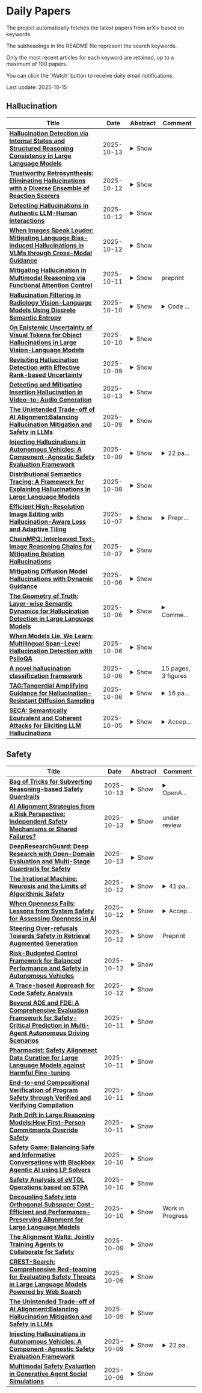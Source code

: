 # Daily Papers
The project automatically fetches the latest papers from arXiv based on keywords.

The subheadings in the README file represent the search keywords.

Only the most recent articles for each keyword are retained, up to a maximum of 100 papers.

You can click the 'Watch' button to receive daily email notifications.

Last update: 2025-10-15

## Hallucination
| **Title** | **Date** | **Abstract** | **Comment** |
| --- | --- | --- | --- |
| **[Hallucination Detection via Internal States and Structured Reasoning Consistency in Large Language Models](http://arxiv.org/abs/2510.11529v1)** | 2025-10-13 | <details><summary>Show</summary><p>The detection of sophisticated hallucinations in Large Language Models (LLMs) is hampered by a ``Detection Dilemma'': methods probing internal states (Internal State Probing) excel at identifying factual inconsistencies but fail on logical fallacies, while those verifying externalized reasoning (Chain-of-Thought Verification) show the opposite behavior. This schism creates a task-dependent blind spot: Chain-of-Thought Verification fails on fact-intensive tasks like open-domain QA where reasoning is ungrounded, while Internal State Probing is ineffective on logic-intensive tasks like mathematical reasoning where models are confidently wrong. We resolve this with a unified framework that bridges this critical gap. However, unification is hindered by two fundamental challenges: the Signal Scarcity Barrier, as coarse symbolic reasoning chains lack signals directly comparable to fine-grained internal states, and the Representational Alignment Barrier, a deep-seated mismatch between their underlying semantic spaces. To overcome these, we introduce a multi-path reasoning mechanism to obtain more comparable, fine-grained signals, and a segment-aware temporalized cross-attention module to adaptively fuse these now-aligned representations, pinpointing subtle dissonances. Extensive experiments on three diverse benchmarks and two leading LLMs demonstrate that our framework consistently and significantly outperforms strong baselines. Our code is available: https://github.com/peach918/HalluDet.</p></details> |  |
| **[Trustworthy Retrosynthesis: Eliminating Hallucinations with a Diverse Ensemble of Reaction Scorers](http://arxiv.org/abs/2510.10645v1)** | 2025-10-12 | <details><summary>Show</summary><p>Retrosynthesis is one of the domains transformed by the rise of generative models, and it is one where the problem of nonsensical or erroneous outputs (hallucinations) is particularly insidious: reliable assessment of synthetic plans is time-consuming, with automatic methods lacking. In this work, we present RetroTrim, a retrosynthesis system that successfully avoids nonsensical plans on a set of challenging drug-like targets. Compared to common baselines in the field, our system is not only the sole method that succeeds in filtering out hallucinated reactions, but it also results in the highest number of high-quality paths overall. The key insight behind RetroTrim is the combination of diverse reaction scoring strategies, based on machine learning models and existing chemical databases. We show that our scoring strategies capture different classes of hallucinations by analyzing them on a dataset of labeled retrosynthetic intermediates. To measure the performance of retrosynthesis systems, we propose a novel evaluation protocol for reactions and synthetic paths based on a structured review by expert chemists. Using this protocol, we compare systems on a set of 32 novel targets, curated to reflect recent trends in drug structures. While the insights behind our methodology are broadly applicable to retrosynthesis, our focus is on targets in the drug-like domain. By releasing our benchmark targets and the details of our evaluation protocol, we hope to inspire further research into reliable retrosynthesis.</p></details> |  |
| **[Detecting Hallucinations in Authentic LLM-Human Interactions](http://arxiv.org/abs/2510.10539v1)** | 2025-10-12 | <details><summary>Show</summary><p>As large language models (LLMs) are increasingly applied in sensitive domains such as medicine and law, hallucination detection has become a critical task. Although numerous benchmarks have been proposed to advance research in this area, most of them are artificially constructed--either through deliberate hallucination induction or simulated interactions--rather than derived from genuine LLM-human dialogues. Consequently, these benchmarks fail to fully capture the characteristics of hallucinations that occur in real-world usage. To address this limitation, we introduce AuthenHallu, the first hallucination detection benchmark built entirely from authentic LLM-human interactions. For AuthenHallu, we select and annotate samples from genuine LLM-human dialogues, thereby providing a faithful reflection of how LLMs hallucinate in everyday user interactions. Statistical analysis shows that hallucinations occur in 31.4% of the query-response pairs in our benchmark, and this proportion increases dramatically to 60.0% in challenging domains such as Math & Number Problems. Furthermore, we explore the potential of using vanilla LLMs themselves as hallucination detectors and find that, despite some promise, their current performance remains insufficient in real-world scenarios.</p></details> |  |
| **[When Images Speak Louder: Mitigating Language Bias-induced Hallucinations in VLMs through Cross-Modal Guidance](http://arxiv.org/abs/2510.10466v1)** | 2025-10-12 | <details><summary>Show</summary><p>Vision-Language Models (VLMs) have shown solid ability for multimodal understanding of both visual and language contexts. However, existing VLMs often face severe challenges of hallucinations, meaning that VLMs tend to generate responses that are only fluent in the language but irrelevant to images in previous contexts. To address this issue, we analyze how language bias contributes to hallucinations and then introduce Cross-Modal Guidance(CMG), a training-free decoding method that addresses the hallucinations by leveraging the difference between the output distributions of the original model and the one with degraded visual-language attention. In practice, we adaptively mask the attention weight of the most influential image tokens in selected transformer layers to corrupt the visual-language perception as a concrete type of degradation. Such a degradation-induced decoding emphasizes the perception of visual contexts and therefore significantly reduces language bias without harming the ability of VLMs. In experiment sections, we conduct comprehensive studies. All results demonstrate the superior advantages of CMG with neither additional conditions nor training costs. We also quantitatively show CMG can improve different VLM's performance on hallucination-specific benchmarks and generalize effectively.</p></details> |  |
| **[Mitigating Hallucination in Multimodal Reasoning via Functional Attention Control](http://arxiv.org/abs/2510.10285v1)** | 2025-10-11 | <details><summary>Show</summary><p>Multimodal large reasoning models (MLRMs) are rapidly advancing vision-language reasoning and are emerging as a foundation for cross-modal intelligence. Hallucination remains a persistent failure mode, manifesting itself as erroneous reasoning chains and misinterpretation of visual content. In this study, we observe that attention heads exhibit a staged division: shallow heads predominantly serve perception, while deeper heads shift toward symbolic reasoning, revealing two major causes of hallucination, namely perceptual bias and reasoning drift. To address these issues, we propose a lightweight and interpretable two-step plugin, Functional Head Identification and Class-conditioned Rescaling, which locates perception- and reasoning-oriented heads and regulates their contributions without retraining. Evaluations on three real-world MLRMs (Kimi-VL, Ocean-R1, R1-Onevision), six benchmarks across three domains, and four baselines show that our plugin achieves an average improvement of 5% and up to 15%, with only <1% additional computation and 9% of baseline latency. Our approach is completely model-agnostic and significantly enhances both the reliability and interpretability of the off-the-shelf MLRMs, thereby enabling their safe deployment in high-stakes applications. Our code is available at https://anonymous.4open.science/r/Functional-Attention-Control.</p></details> | preprint |
| **[Hallucination Filtering in Radiology Vision-Language Models Using Discrete Semantic Entropy](http://arxiv.org/abs/2510.09256v1)** | 2025-10-10 | <details><summary>Show</summary><p>To determine whether using discrete semantic entropy (DSE) to reject questions likely to generate hallucinations can improve the accuracy of black-box vision-language models (VLMs) in radiologic image based visual question answering (VQA). This retrospective study evaluated DSE using two publicly available, de-identified datasets: (i) the VQA-Med 2019 benchmark (500 images with clinical questions and short-text answers) and (ii) a diagnostic radiology dataset (206 cases: 60 computed tomography scans, 60 magnetic resonance images, 60 radiographs, 26 angiograms) with corresponding ground-truth diagnoses. GPT-4o and GPT-4.1 answered each question 15 times using a temperature of 1.0. Baseline accuracy was determined using low-temperature answers (temperature 0.1). Meaning-equivalent responses were grouped using bidirectional entailment checks, and DSE was computed from the relative frequencies of the resulting semantic clusters. Accuracy was recalculated after excluding questions with DSE > 0.6 or > 0.3. p-values and 95% confidence intervals were obtained using bootstrap resampling and a Bonferroni-corrected threshold of p < .004 for statistical significance. Across 706 image-question pairs, baseline accuracy was 51.7% for GPT-4o and 54.8% for GPT-4.1. After filtering out high-entropy questions (DSE > 0.3), accuracy on the remaining questions was 76.3% (retained questions: 334/706) for GPT-4o and 63.8% (retained questions: 499/706) for GPT-4.1 (both p < .001). Accuracy gains were observed across both datasets and largely remained statistically significant after Bonferroni correction. DSE enables reliable hallucination detection in black-box VLMs by quantifying semantic inconsistency. This method significantly improves diagnostic answer accuracy and offers a filtering strategy for clinical VLM applications.</p></details> | <details><summary>Code ...</summary><p>Code is available: https://github.com/TruhnLab/VisionSemanticEntropy</p></details> |
| **[On Epistemic Uncertainty of Visual Tokens for Object Hallucinations in Large Vision-Language Models](http://arxiv.org/abs/2510.09008v1)** | 2025-10-10 | <details><summary>Show</summary><p>Large vision-language models (LVLMs), which integrate a vision encoder (VE) with a large language model, have achieved remarkable success across various tasks. However, there are still crucial challenges in LVLMs such as object hallucination, generating descriptions of objects that are not in the input image. Here, we argue that uncertain visual tokens within the VE is a key factor that contributes to object hallucination. Our statistical analysis found that there are positive correlations between visual tokens with high epistemic uncertainty and the occurrence of hallucinations. Furthermore, we show theoretically and empirically that visual tokens in early VE layers that exhibit large representation deviations under small adversarial perturbations indicate high epistemic uncertainty. Based on these findings, we propose a simple yet effective strategy to mitigate object hallucination by modifying the VE only. Our method comprises a proxy method with adversarial perturbations for identifying uncertain visual tokens efficiently and a method to mask these uncertain visual tokens during the self-attention process in the middle layers of the VE, suppressing their influence on visual encoding and thus alleviating hallucinations. Extensive experiments show that our method significantly reduces object hallucinations in LVLMs and can synergistically work with other prior arts.</p></details> |  |
| **[Revisiting Hallucination Detection with Effective Rank-based Uncertainty](http://arxiv.org/abs/2510.08389v1)** | 2025-10-09 | <details><summary>Show</summary><p>Detecting hallucinations in large language models (LLMs) remains a fundamental challenge for their trustworthy deployment. Going beyond basic uncertainty-driven hallucination detection frameworks, we propose a simple yet powerful method that quantifies uncertainty by measuring the effective rank of hidden states derived from multiple model outputs and different layers. Grounded in the spectral analysis of representations, our approach provides interpretable insights into the model's internal reasoning process through semantic variations, while requiring no extra knowledge or additional modules, thus offering a combination of theoretical elegance and practical efficiency. Meanwhile, we theoretically demonstrate the necessity of quantifying uncertainty both internally (representations of a single response) and externally (different responses), providing a justification for using representations among different layers and responses from LLMs to detect hallucinations. Extensive experiments demonstrate that our method effectively detects hallucinations and generalizes robustly across various scenarios, contributing to a new paradigm of hallucination detection for LLM truthfulness.</p></details> |  |
| **[Detecting and Mitigating Insertion Hallucination in Video-to-Audio Generation](http://arxiv.org/abs/2510.08078v2)** | 2025-10-13 | <details><summary>Show</summary><p>Video-to-Audio generation has made remarkable strides in automatically synthesizing sound for video. However, existing evaluation metrics, which focus on semantic and temporal alignment, overlook a critical failure mode: models often generate acoustic events, particularly speech and music, that have no corresponding visual source. We term this phenomenon Insertion Hallucination and identify it as a systemic risk driven by dataset biases, such as the prevalence of off-screen sounds, that remains completely undetected by current metrics. To address this challenge, we first develop a systematic evaluation framework that employs a majority-voting ensemble of multiple audio event detectors. We also introduce two novel metrics to quantify the prevalence and severity of this issue: IH@vid (the fraction of videos with hallucinations) and IH@dur (the fraction of hallucinated duration). Building on this, we propose Posterior Feature Correction, a novel training-free inference-time method that mitigates IH. PFC operates in a two-pass process: it first generates an initial audio output to detect hallucinated segments, and then regenerates the audio after masking the corresponding video features at those timestamps. Experiments on several mainstream V2A benchmarks first reveal that state-of-the-art models suffer from severe IH. In contrast, our PFC method reduces both the prevalence and duration of hallucinations by over 50\% on average, without degrading, and in some cases even improving, conventional metrics for audio quality and temporal synchronization. Our work is the first to formally define, systematically measure, and effectively mitigate Insertion Hallucination, paving the way for more reliable and faithful V2A models.</p></details> |  |
| **[The Unintended Trade-off of AI Alignment:Balancing Hallucination Mitigation and Safety in LLMs](http://arxiv.org/abs/2510.07775v1)** | 2025-10-09 | <details><summary>Show</summary><p>Hallucination in large language models (LLMs) has been widely studied in recent years, with progress in both detection and mitigation aimed at improving truthfulness. Yet, a critical side effect remains largely overlooked: enhancing truthfulness can negatively impact safety alignment. In this paper, we investigate this trade-off and show that increasing factual accuracy often comes at the cost of weakened refusal behavior. Our analysis reveals that this arises from overlapping components in the model that simultaneously encode hallucination and refusal information, leading alignment methods to suppress factual knowledge unintentionally. We further examine how fine-tuning on benign datasets, even when curated for safety, can degrade alignment for the same reason. To address this, we propose a method that disentangles refusal-related features from hallucination features using sparse autoencoders, and preserves refusal behavior during fine-tuning through subspace orthogonalization. This approach prevents hallucinations from increasing while maintaining safety alignment.We evaluate our method on commonsense reasoning tasks and harmful benchmarks (AdvBench and StrongReject). Results demonstrate that our approach preserves refusal behavior and task utility, mitigating the trade-off between truthfulness and safety.</p></details> |  |
| **[Injecting Hallucinations in Autonomous Vehicles: A Component-Agnostic Safety Evaluation Framework](http://arxiv.org/abs/2510.07749v1)** | 2025-10-09 | <details><summary>Show</summary><p>Perception failures in autonomous vehicles (AV) remain a major safety concern because they are the basis for many accidents. To study how these failures affect safety, researchers typically inject artificial faults into hardware or software components and observe the outcomes. However, existing fault injection studies often target a single sensor or machine perception (MP) module, resulting in siloed frameworks that are difficult to generalize or integrate into unified simulation environments. This work addresses that limitation by reframing perception failures as hallucinations, false perceptions that distort an AV situational awareness and may trigger unsafe control actions. Since hallucinations describe only observable effects, this abstraction enables analysis independent of specific sensors or algorithms, focusing instead on how their faults manifest along the MP pipeline. Building on this concept, we propose a configurable, component-agnostic hallucination injection framework that induces six plausible hallucination types in an iterative open-source simulator. More than 18,350 simulations were executed in which hallucinations were injected while AVs crossed an unsignalized transverse street with traffic. The results statistically validate the framework and quantify the impact of each hallucination type on collisions and near misses. Certain hallucinations, such as perceptual latency and drift, significantly increase the risk of collision in the scenario tested, validating the proposed paradigm can stress the AV system safety. The framework offers a scalable, statistically validated, component agnostic, and fully interoperable toolset that simplifies and accelerates AV safety validations, even those with novel MP architectures and components. It can potentially reduce the time-to-market of AV and lay the foundation for future research on fault tolerance, and resilient AV design.</p></details> | <details><summary>22 pa...</summary><p>22 pages, 15 figures, 21 tables</p></details> |
| **[Distributional Semantics Tracing: A Framework for Explaining Hallucinations in Large Language Models](http://arxiv.org/abs/2510.06107v2)** | 2025-10-08 | <details><summary>Show</summary><p>Large Language Models (LLMs) are prone to hallucination, the generation of plausible yet factually incorrect statements. This work investigates the intrinsic, architectural origins of this failure mode through three primary contributions. First, to enable the reliable tracing of internal semantic failures, we propose Distributional Semantics Tracing (DST), a unified framework that integrates established interpretability techniques to produce a causal map of a model's reasoning, treating meaning as a function of context (distributional semantics). Second, we pinpoint the model's layer at which a hallucination becomes inevitable, identifying a specific commitment layer where a model's internal representations irreversibly diverge from factuality. Third, we identify the underlying mechanism for these failures. We observe a conflict between distinct computational pathways, which we interpret using the lens of dual-process theory: a fast, heuristic associative pathway (akin to System 1) and a slow, deliberate, contextual pathway (akin to System 2), leading to predictable failure modes such as Reasoning Shortcut Hijacks. Our framework's ability to quantify the coherence of the contextual pathway reveals a strong negative correlation ($\rho = -0.863$) with hallucination rates, implying that these failures are predictable consequences of internal semantic weakness. The result is a mechanistic account of how, when, and why hallucinations occur within the Transformer architecture.</p></details> |  |
| **[Efficient High-Resolution Image Editing with Hallucination-Aware Loss and Adaptive Tiling](http://arxiv.org/abs/2510.06295v1)** | 2025-10-07 | <details><summary>Show</summary><p>High-resolution (4K) image-to-image synthesis has become increasingly important for mobile applications. Existing diffusion models for image editing face significant challenges, in terms of memory and image quality, when deployed on resource-constrained devices. In this paper, we present MobilePicasso, a novel system that enables efficient image editing at high resolutions, while minimising computational cost and memory usage. MobilePicasso comprises three stages: (i) performing image editing at a standard resolution with hallucination-aware loss, (ii) applying latent projection to overcome going to the pixel space, and (iii) upscaling the edited image latent to a higher resolution with adaptive context-preserving tiling. Our user study with 46 participants reveals that MobilePicasso not only improves image quality by 18-48% but reduces hallucinations by 14-51% over existing methods. MobilePicasso demonstrates significantly lower latency, e.g., up to 55.8$\times$ speed-up, yet with a small increase in runtime memory, e.g., a mere 9% increase over prior work. Surprisingly, the on-device runtime of MobilePicasso is observed to be faster than a server-based high-resolution image editing model running on an A100 GPU.</p></details> | <details><summary>Prepr...</summary><p>Preprint. Under review</p></details> |
| **[ChainMPQ: Interleaved Text-Image Reasoning Chains for Mitigating Relation Hallucinations](http://arxiv.org/abs/2510.06292v1)** | 2025-10-07 | <details><summary>Show</summary><p>While Large Vision-Language Models (LVLMs) achieve strong performance in multimodal tasks, hallucinations continue to hinder their reliability. Among the three categories of hallucinations, which include object, attribute, and relation, relation hallucinations account for the largest proportion but have received the least attention. To address this issue, we propose ChainMPQ (Multi-Perspective Questions guided Interleaved Chain of Image and Text), a training-free method that improves relational inference in LVLMs by utilizing accumulated textual and visual memories. ChainMPQ first extracts subject and object keywords from the question to enhance the corresponding image regions. It then constructs multi-perspective questions that focus on the three core components of a relationship: the subject, the object, and the relation that links them. These questions are sequentially input to the model, with textual and visual memories from earlier steps providing supporting context for subsequent ones, thereby forming an interleaved chain of images and text that guides progressive relational reasoning. Experiments on multiple LVLMs and benchmarks show that ChainMPQ substantially reduces relation hallucinations, while ablation studies further validate the effectiveness of its three core modules.</p></details> |  |
| **[Mitigating Diffusion Model Hallucinations with Dynamic Guidance](http://arxiv.org/abs/2510.05356v1)** | 2025-10-06 | <details><summary>Show</summary><p>Diffusion models, despite their impressive demos, often produce hallucinatory samples with structural inconsistencies that lie outside of the support of the true data distribution. Such hallucinations can be attributed to excessive smoothing between modes of the data distribution. However, semantic interpolations are often desirable and can lead to generation diversity, thus we believe a more nuanced solution is required. In this work, we introduce Dynamic Guidance, which tackles this issue. Dynamic Guidance mitigates hallucinations by selectively sharpening the score function only along the pre-determined directions known to cause artifacts, while preserving valid semantic variations. To our knowledge, this is the first approach that addresses hallucinations at generation time rather than through post-hoc filtering. Dynamic Guidance substantially reduces hallucinations on both controlled and natural image datasets, significantly outperforming baselines.</p></details> |  |
| **[The Geometry of Truth: Layer-wise Semantic Dynamics for Hallucination Detection in Large Language Models](http://arxiv.org/abs/2510.04933v1)** | 2025-10-06 | <details><summary>Show</summary><p>Large Language Models (LLMs) often produce fluent yet factually incorrect statements-a phenomenon known as hallucination-posing serious risks in high-stakes domains. We present Layer-wise Semantic Dynamics (LSD), a geometric framework for hallucination detection that analyzes the evolution of hidden-state semantics across transformer layers. Unlike prior methods that rely on multiple sampling passes or external verification sources, LSD operates intrinsically within the model's representational space. Using margin-based contrastive learning, LSD aligns hidden activations with ground-truth embeddings derived from a factual encoder, revealing a distinct separation in semantic trajectories: factual responses preserve stable alignment, while hallucinations exhibit pronounced semantic drift across depth. Evaluated on the TruthfulQA and synthetic factual-hallucination datasets, LSD achieves an F1-score of 0.92, AUROC of 0.96, and clustering accuracy of 0.89, outperforming SelfCheckGPT and Semantic Entropy baselines while requiring only a single forward pass. This efficiency yields a 5-20x speedup over sampling-based methods without sacrificing precision or interpretability. LSD offers a scalable, model-agnostic mechanism for real-time hallucination monitoring and provides new insights into the geometry of factual consistency within large language models.</p></details> | <details><summary>Comme...</summary><p>Comments: 14 pages, 14 figures, 5 tables. Code available at: https://github.com/sirraya-tech/Sirraya_LSD_Code</p></details> |
| **[When Models Lie, We Learn: Multilingual Span-Level Hallucination Detection with PsiloQA](http://arxiv.org/abs/2510.04849v1)** | 2025-10-06 | <details><summary>Show</summary><p>Hallucination detection remains a fundamental challenge for the safe and reliable deployment of large language models (LLMs), especially in applications requiring factual accuracy. Existing hallucination benchmarks often operate at the sequence level and are limited to English, lacking the fine-grained, multilingual supervision needed for a comprehensive evaluation. In this work, we introduce PsiloQA, a large-scale, multilingual dataset annotated with span-level hallucinations across 14 languages. PsiloQA is constructed through an automated three-stage pipeline: generating question-answer pairs from Wikipedia using GPT-4o, eliciting potentially hallucinated answers from diverse LLMs in a no-context setting, and automatically annotating hallucinated spans using GPT-4o by comparing against golden answers and retrieved context. We evaluate a wide range of hallucination detection methods -- including uncertainty quantification, LLM-based tagging, and fine-tuned encoder models -- and show that encoder-based models achieve the strongest performance across languages. Furthermore, PsiloQA demonstrates effective cross-lingual generalization and supports robust knowledge transfer to other benchmarks, all while being significantly more cost-efficient than human-annotated datasets. Our dataset and results advance the development of scalable, fine-grained hallucination detection in multilingual settings.</p></details> |  |
| **[A novel hallucination classification framework](http://arxiv.org/abs/2510.05189v1)** | 2025-10-06 | <details><summary>Show</summary><p>This work introduces a novel methodology for the automatic detection of hallucinations generated during large language model (LLM) inference. The proposed approach is based on a systematic taxonomy and controlled reproduction of diverse hallucination types through prompt engineering. A dedicated hallucination dataset is subsequently mapped into a vector space using an embedding model and analyzed with unsupervised learning techniques in a reduced-dimensional representation of hallucinations with veridical responses. Quantitative evaluation of inter-centroid distances reveals a consistent correlation between the severity of informational distortion in hallucinations and their spatial divergence from the cluster of correct outputs. These findings provide theoretical and empirical evidence that even simple classification algorithms can reliably distinguish hallucinations from accurate responses within a single LLM, thereby offering a lightweight yet effective framework for improving model reliability.</p></details> | 15 pages, 3 figures |
| **[TAG:Tangential Amplifying Guidance for Hallucination-Resistant Diffusion Sampling](http://arxiv.org/abs/2510.04533v1)** | 2025-10-06 | <details><summary>Show</summary><p>Recent diffusion models achieve the state-of-the-art performance in image generation, but often suffer from semantic inconsistencies or hallucinations. While various inference-time guidance methods can enhance generation, they often operate indirectly by relying on external signals or architectural modifications, which introduces additional computational overhead. In this paper, we propose Tangential Amplifying Guidance (TAG), a more efficient and direct guidance method that operates solely on trajectory signals without modifying the underlying diffusion model. TAG leverages an intermediate sample as a projection basis and amplifies the tangential components of the estimated scores with respect to this basis to correct the sampling trajectory. We formalize this guidance process by leveraging a first-order Taylor expansion, which demonstrates that amplifying the tangential component steers the state toward higher-probability regions, thereby reducing inconsistencies and enhancing sample quality. TAG is a plug-and-play, architecture-agnostic module that improves diffusion sampling fidelity with minimal computational addition, offering a new perspective on diffusion guidance.</p></details> | <details><summary>16 pa...</summary><p>16 pages, 9 figures, 5 tables</p></details> |
| **[SECA: Semantically Equivalent and Coherent Attacks for Eliciting LLM Hallucinations](http://arxiv.org/abs/2510.04398v1)** | 2025-10-05 | <details><summary>Show</summary><p>Large Language Models (LLMs) are increasingly deployed in high-risk domains. However, state-of-the-art LLMs often produce hallucinations, raising serious concerns about their reliability. Prior work has explored adversarial attacks for hallucination elicitation in LLMs, but it often produces unrealistic prompts, either by inserting gibberish tokens or by altering the original meaning. As a result, these approaches offer limited insight into how hallucinations may occur in practice. While adversarial attacks in computer vision often involve realistic modifications to input images, the problem of finding realistic adversarial prompts for eliciting LLM hallucinations has remained largely underexplored. To address this gap, we propose Semantically Equivalent and Coherent Attacks (SECA) to elicit hallucinations via realistic modifications to the prompt that preserve its meaning while maintaining semantic coherence. Our contributions are threefold: (i) we formulate finding realistic attacks for hallucination elicitation as a constrained optimization problem over the input prompt space under semantic equivalence and coherence constraints; (ii) we introduce a constraint-preserving zeroth-order method to effectively search for adversarial yet feasible prompts; and (iii) we demonstrate through experiments on open-ended multiple-choice question answering tasks that SECA achieves higher attack success rates while incurring almost no constraint violations compared to existing methods. SECA highlights the sensitivity of both open-source and commercial gradient-inaccessible LLMs to realistic and plausible prompt variations. Code is available at https://github.com/Buyun-Liang/SECA.</p></details> | <details><summary>Accep...</summary><p>Accepted at NeurIPS 2025. Code is available at https://github.com/Buyun-Liang/SECA</p></details> |

## Safety
| **Title** | **Date** | **Abstract** | **Comment** |
| --- | --- | --- | --- |
| **[Bag of Tricks for Subverting Reasoning-based Safety Guardrails](http://arxiv.org/abs/2510.11570v1)** | 2025-10-13 | <details><summary>Show</summary><p>Recent reasoning-based safety guardrails for Large Reasoning Models (LRMs), such as deliberative alignment, have shown strong defense against jailbreak attacks. By leveraging LRMs' reasoning ability, these guardrails help the models to assess the safety of user inputs before generating final responses. The powerful reasoning ability can analyze the intention of the input query and will refuse to assist once it detects the harmful intent hidden by the jailbreak methods. Such guardrails have shown a significant boost in defense, such as the near-perfect refusal rates on the open-source gpt-oss series. Unfortunately, we find that these powerful reasoning-based guardrails can be extremely vulnerable to subtle manipulation of the input prompts, and once hijacked, can lead to even more harmful results. Specifically, we first uncover a surprisingly fragile aspect of these guardrails: simply adding a few template tokens to the input prompt can successfully bypass the seemingly powerful guardrails and lead to explicit and harmful responses. To explore further, we introduce a bag of jailbreak methods that subvert the reasoning-based guardrails. Our attacks span white-, gray-, and black-box settings and range from effortless template manipulations to fully automated optimization. Along with the potential for scalable implementation, these methods also achieve alarmingly high attack success rates (e.g., exceeding 90% across 5 different benchmarks on gpt-oss series on both local host models and online API services). Evaluations across various leading open-source LRMs confirm that these vulnerabilities are systemic, underscoring the urgent need for stronger alignment techniques for open-sourced LRMs to prevent malicious misuse. Code is open-sourced at https://chenxshuo.github.io/bag-of-tricks.</p></details> | <details><summary>OpenA...</summary><p>OpenAI Red-teaming Challenge Winner and Oral Presentation</p></details> |
| **[AI Alignment Strategies from a Risk Perspective: Independent Safety Mechanisms or Shared Failures?](http://arxiv.org/abs/2510.11235v1)** | 2025-10-13 | <details><summary>Show</summary><p>AI alignment research aims to develop techniques to ensure that AI systems do not cause harm. However, every alignment technique has failure modes, which are conditions in which there is a non-negligible chance that the technique fails to provide safety. As a strategy for risk mitigation, the AI safety community has increasingly adopted a defense-in-depth framework: Conceding that there is no single technique which guarantees safety, defense-in-depth consists in having multiple redundant protections against safety failure, such that safety can be maintained even if some protections fail. However, the success of defense-in-depth depends on how (un)correlated failure modes are across alignment techniques. For example, if all techniques had the exact same failure modes, the defense-in-depth approach would provide no additional protection at all. In this paper, we analyze 7 representative alignment techniques and 7 failure modes to understand the extent to which they overlap. We then discuss our results' implications for understanding the current level of risk and how to prioritize AI alignment research in the future.</p></details> | under review |
| **[DeepResearchGuard: Deep Research with Open-Domain Evaluation and Multi-Stage Guardrails for Safety](http://arxiv.org/abs/2510.10994v1)** | 2025-10-13 | <details><summary>Show</summary><p>Deep research frameworks have shown promising capabilities in synthesizing comprehensive reports from web sources. While deep research possesses significant potential to address complex issues through planning and research cycles, existing frameworks are deficient in sufficient evaluation procedures and stage-specific protections. They typically treat evaluation as exact match accuracy of question-answering, but overlook crucial aspects of report quality such as credibility, coherence, breadth, depth, and safety. This oversight may result in hazardous or malicious sources being integrated into the final report. To address these issues, we introduce DEEPRESEARCHGUARD, a comprehensive framework featuring four-stage safeguards with open-domain evaluation of references and reports. We assess performance across multiple metrics, e.g., defense success rate and over-refusal rate, and five key report dimensions. In the absence of a suitable safety benchmark, we introduce DRSAFEBENCH, a stage-wise benchmark for deep research safety. Our evaluation spans diverse state-of-the-art LLMs, including GPT-4o, Gemini-2.5-flash, DeepSeek-v3, and o4-mini. DEEPRESEARCHGUARD achieves an average defense success rate improvement of 18.16% while reducing over-refusal rate by 6%. The input guard provides the most substantial early-stage protection by filtering out obvious risks, while the plan and research guards enhance citation discipline and source credibility. Through extensive experiments, we show that DEEPRESEARCHGUARD enables comprehensive open-domain evaluation and stage-aware defenses that effectively block harmful content propagation, while systematically improving report quality without excessive over-refusal rates. The code can be found via https://github.com/Jasonya/DeepResearchGuard.</p></details> |  |
| **[The Irrational Machine: Neurosis and the Limits of Algorithmic Safety](http://arxiv.org/abs/2510.10823v1)** | 2025-10-12 | <details><summary>Show</summary><p>We present a framework for characterizing neurosis in embodied AI: behaviors that are internally coherent yet misaligned with reality, arising from interactions among planning, uncertainty handling, and aversive memory. In a grid navigation stack we catalogue recurrent modalities including flip-flop, plan churn, perseveration loops, paralysis and hypervigilance, futile search, belief incoherence, tie break thrashing, corridor thrashing, optimality compulsion, metric mismatch, policy oscillation, and limited-visibility variants. For each we give lightweight online detectors and reusable escape policies (short commitments, a margin to switch, smoothing, principled arbitration). We then show that durable phobic avoidance can persist even under full visibility when learned aversive costs dominate local choice, producing long detours despite globally safe routes. Using First/Second/Third Law as engineering shorthand for safety latency, command compliance, and resource efficiency, we argue that local fixes are insufficient; global failures can remain. To surface them, we propose genetic-programming based destructive testing that evolves worlds and perturbations to maximize law pressure and neurosis scores, yielding adversarial curricula and counterfactual traces that expose where architectural revision, not merely symptom-level patches, is required.</p></details> | <details><summary>41 pa...</summary><p>41 pages, 17 figures, 5 tables</p></details> |
| **[When Openness Fails: Lessons from System Safety for Assessing Openness in AI](http://arxiv.org/abs/2510.10732v1)** | 2025-10-12 | <details><summary>Show</summary><p>Most frameworks for assessing the openness of AI systems use narrow criteria such as availability of data, model, code, documentation, and licensing terms. However, to evaluate whether the intended effects of openness - such as democratization and autonomy - are realized, we need a more holistic approach that considers the context of release: who will reuse the system, for what purposes, and under what conditions. To this end, we adapt five lessons from system safety that offer guidance on how openness can be evaluated at the system level.</p></details> | <details><summary>Accep...</summary><p>Accepted to Symposium on Model Accountability, Sustainability and Healthcare (SMASH) 2025</p></details> |
| **[Steering Over-refusals Towards Safety in Retrieval Augmented Generation](http://arxiv.org/abs/2510.10452v1)** | 2025-10-12 | <details><summary>Show</summary><p>Safety alignment in large language models (LLMs) induces over-refusals -- where LLMs decline benign requests due to aggressive safety filters. We analyze this phenomenon in retrieval-augmented generation (RAG), where both the query intent and retrieved context properties influence refusal behavior. We construct RagRefuse, a domain-stratified benchmark spanning medical, chemical, and open domains, pairing benign and harmful queries with controlled context contamination patterns and sizes. Our analysis shows that context arrangement / contamination, domain of query and context, and harmful-text density trigger refusals even on benign queries, with effects depending on model-specific alignment choices. To mitigate over-refusals, we introduce \textsc{SafeRAG-Steering}, a model-centric embedding intervention that steers the embedding regions towards the confirmed safe, non-refusing output regions at inference time. This reduces over-refusals in contaminated RAG pipelines while preserving legitimate refusals.</p></details> | Preprint |
| **[Risk-Budgeted Control Framework for Balanced Performance and Safety in Autonomous Vehicles](http://arxiv.org/abs/2510.10442v1)** | 2025-10-12 | <details><summary>Show</summary><p>This paper presents a risk-budgeted monitor with a control framework that certifies safety for autonomous driving. In this process, a sliding window is proposed to monitor for insufficient barrier residuals or nonzero tail risk, ensuring system safety. When the safety margin deteriorates, it triggers switching the safety constraint from a performance-based relaxed-control barrier function (R-CBF) to a conservative conditional value at risk (CVaR-CBF) to address the safety concern. This switching is governed by two real-time triggers: Feasibility-Triggered (FT) and Quality-Triggered (QT) conditions. In the FT condition, if the R-CBF constraint becomes infeasible or yields a suboptimal solution, the risk monitor triggers the use of the CVaR constraints for the controller. In the QT condition, the risk monitor observes the safety margin of the R-CBF solution at every step, regardless of feasibility. If it falls below the safety margin, the safety filter switches to the CVaR-CBF constraints. The proposed framework is evaluated using a model predictive controller (MPC) for autonomous driving in the presence of autonomous vehicle (AV) localization noise and obstacle position uncertainties. Multiple AV-pedestrian interaction scenarios are considered, with 1,500 Monte Carlo runs conducted for all scenarios. In the most challenging setting with pedestrian detection uncertainty of 5 m, the proposed framework achieves a 94-96% success rate of not colliding with the pedestrians over 300 trials while maintaining the lowest mean cross-track error (CTE = 3.2-3.6 m) to the reference path. The reduced CTE indicates faster trajectory recovery after obstacle avoidance, demonstrating a balance between safety and performance.</p></details> |  |
| **[A Trace-based Approach for Code Safety Analysis](http://arxiv.org/abs/2510.10410v1)** | 2025-10-12 | <details><summary>Show</summary><p>Rust is a memory-safe programming language that disallows undefined behavior. Its safety guarantees have been extensively examined by the community through empirical studies, which has led to its remarkable success. However, unsafe code remains a critical concern in Rust. By reviewing the safety design of Rust and analyzing real-world Rust projects, this paper establishes a systematic framework for understanding unsafe code and undefined behavior, and summarizes the soundness criteria for Rust code. It further derives actionable guidance for achieving sound encapsulation.</p></details> |  |
| **[Beyond ADE and FDE: A Comprehensive Evaluation Framework for Safety-Critical Prediction in Multi-Agent Autonomous Driving Scenarios](http://arxiv.org/abs/2510.10086v1)** | 2025-10-11 | <details><summary>Show</summary><p>Current evaluation methods for autonomous driving prediction models rely heavily on simplistic metrics such as Average Displacement Error (ADE) and Final Displacement Error (FDE). While these metrics offer basic performance assessments, they fail to capture the nuanced behavior of prediction modules under complex, interactive, and safety-critical driving scenarios. For instance, existing benchmarks do not distinguish the influence of nearby versus distant agents, nor systematically test model robustness across varying multi-agent interactions. This paper addresses this critical gap by proposing a novel testing framework that evaluates prediction performance under diverse scene structures, saying, map context, agent density and spatial distribution. Through extensive empirical analysis, we quantify the differential impact of agent proximity on target trajectory prediction and identify scenario-specific failure cases that are not exposed by traditional metrics. Our findings highlight key vulnerabilities in current state-of-the-art prediction models and demonstrate the importance of scenario-aware evaluation. The proposed framework lays the groundwork for rigorous, safety-driven prediction validation, contributing significantly to the identification of failure-prone corner cases and the development of robust, certifiable prediction systems for autonomous vehicles.</p></details> |  |
| **[Pharmacist: Safety Alignment Data Curation for Large Language Models against Harmful Fine-tuning](http://arxiv.org/abs/2510.10085v1)** | 2025-10-11 | <details><summary>Show</summary><p>Harmful fine-tuning issues present significant safety challenges for fine-tuning-as-a-service in large language models. Existing alignment-stage defenses, e.g., Vaccine, Repnoise, Booster, and T-Vaccine, mitigate harmful fine-tuning issues by enhancing the model's robustness during the alignment phase. While these methods have been proposed to mitigate the issue, they often overlook a critical upstream factor: the role of the original safety-alignment data. We observe that their defense performance and computational efficiency remain constrained by the quality and composition of the alignment dataset. To address this limitation, we propose Pharmacist, a safety alignment data curation solution that enhances defense against harmful fine-tuning by selecting a high-quality and safety-critical core subset from the original alignment data. The core idea of Pharmacist is to train an alignment data selector to rank alignment data. Specifically, up-ranking high-quality and safety-critical alignment data, down-ranking low-quality and non-safety-critical data. Empirical results indicate that models trained on datasets selected by Pharmacist outperform those trained on datasets selected by existing selection methods in both defense and inference performance. In addition, Pharmacist can be effectively integrated with mainstream alignment-stage defense methods. For example, when applied to RepNoise and T-Vaccine, using the dataset selected by Pharmacist instead of the full dataset leads to improvements in defense performance by 2.60\% and 3.30\%, respectively, and enhances inference performance by 3.50\% and 1.10\%. Notably, it reduces training time by 56.83\% and 57.63\%, respectively. Our code is available at https://github.com/Lslland/Pharmacist.</p></details> |  |
| **[End-to-end Compositional Verification of Program Safety through Verified and Verifying Compilation](http://arxiv.org/abs/2510.10015v1)** | 2025-10-11 | <details><summary>Show</summary><p>Program safety (i.e., absence of undefined behaviors) is critical for correct operation of computer systems. It is usually verified at the source level (e.g., by separation logics) and preserved to the target by verified compilers (e.g., CompCert), thereby achieving end-to-end verification of safety. However, modern safe programming languages like Rust pose new problems in achieving end-to-end safety. Because not all functionalities can be implemented in the safe language, mixing safe and unsafe modules is needed. Therefore, verified compilation must preserve a modular notion of safety which can be composed at the target level. Furthermore, certain classes of errors (e.g., memory errors) are automatically excluded by verifying compilation (e.g., borrow checking) for modules written in safe languages. As a result, verified compilation needs to cooperate with verifying compilation to ensure end-to-end safety. To address the above problems, we propose a modular and generic definition of safety called open safety based on program semantics described as open labeled transition systems (LTS). Open safety is composable at the boundary of modules and can be modularly preserved by verified compositional compilation. Those properties enable separate verification of safety for heterogeneous modules and composition of the safety results at the target level. Open safety can be generalized to partial safety (i.e., only a certain class of errors can occur). By this we formalized the correctness of verifying compilation as derivation of total safety from partial safety. We demonstrate how our framework can combine verified and verifying compilation by developing a verified compiler for an ownership language (called Owlang) inspired by Rust. We evaluate our approach on the compositional safety verification using a hash map implemented by Owlang and C.</p></details> |  |
| **[Path Drift in Large Reasoning Models:How First-Person Commitments Override Safety](http://arxiv.org/abs/2510.10013v1)** | 2025-10-11 | <details><summary>Show</summary><p>As large language models (LLMs) are increasingly deployed for complex reasoning tasks, Long Chain-of-Thought (Long-CoT) prompting has emerged as a key paradigm for structured inference. Despite early-stage safeguards enabled by alignment techniques such as RLHF, we identify a previously underexplored vulnerability: reasoning trajectories in Long-CoT models can drift from aligned paths, resulting in content that violates safety constraints. We term this phenomenon Path Drift. Through empirical analysis, we uncover three behavioral triggers of Path Drift: (1) first-person commitments that induce goal-driven reasoning that delays refusal signals; (2) ethical evaporation, where surface-level disclaimers bypass alignment checkpoints; (3) condition chain escalation, where layered cues progressively steer models toward unsafe completions. Building on these insights, we introduce a three-stage Path Drift Induction Framework comprising cognitive load amplification, self-role priming, and condition chain hijacking. Each stage independently reduces refusal rates, while their combination further compounds the effect. To mitigate these risks, we propose a path-level defense strategy incorporating role attribution correction and metacognitive reflection (reflective safety cues). Our findings highlight the need for trajectory-level alignment oversight in long-form reasoning beyond token-level alignment.</p></details> |  |
| **[Safety Game: Balancing Safe and Informative Conversations with Blackbox Agentic AI using LP Solvers](http://arxiv.org/abs/2510.09330v1)** | 2025-10-10 | <details><summary>Show</summary><p>Ensuring that large language models (LLMs) comply with safety requirements is a central challenge in AI deployment. Existing alignment approaches primarily operate during training, such as through fine-tuning or reinforcement learning from human feedback, but these methods are costly and inflexible, requiring retraining whenever new requirements arise. Recent efforts toward inference-time alignment mitigate some of these limitations but still assume access to model internals, which is impractical, and not suitable for third party stakeholders who do not have access to the models. In this work, we propose a model-independent, black-box framework for safety alignment that does not require retraining or access to the underlying LLM architecture. As a proof of concept, we address the problem of trading off between generating safe but uninformative answers versus helpful yet potentially risky ones. We formulate this dilemma as a two-player zero-sum game whose minimax equilibrium captures the optimal balance between safety and helpfulness. LLM agents operationalize this framework by leveraging a linear programming solver at inference time to compute equilibrium strategies. Our results demonstrate the feasibility of black-box safety alignment, offering a scalable and accessible pathway for stakeholders, including smaller organizations and entities in resource-constrained settings, to enforce safety across rapidly evolving LLM ecosystems.</p></details> |  |
| **[Safety Analysis of eVTOL Operations based on STPA](http://arxiv.org/abs/2510.09283v1)** | 2025-10-10 | <details><summary>Show</summary><p>Electric Vertical Take-Off and Landing (eVTOL) aircraft are expected to be quieter and more cost-effective than helicopters, offering major economic and social benefits through improved connectivity. Their adoption will require new ground infrastructure and airspace redesign, introducing risks involving multiple stakeholders (Regulators, eVTOL operators, Air navigation service providers, Vertiport operators, OEMs, Pilots, etc.). To assess these risks for the UK airspace, systems-thinking based System Theoretic Process Analysis (STPA) was conducted. To manage the large number of Unsafe Control Actions (UCAs) and requirements generated due to the complexity of the analysis, a novel extension to STPA for the prioritization of results was applied. 317 UCAs were identified in total out of which 110 high-priority UCAs were analyzed (Step-4), resulting in 377 causal factors and 432 requirements. These were prioritized to produce a targeted list of 124 distinct high-priority requirements, 56 of which were identified as gaps in existing aviation regulations, policies, or procedures.. These highlight opportunities for regulatory updates in areas such as organizational performance, certification processes, training, collision avoidance, energy management, and automation. The findings provide regulators with safety considerations that could shape new or updated regulations, compliance methods, and guidance materials for the safe deployment of eVTOLs.</p></details> |  |
| **[Decoupling Safety into Orthogonal Subspace: Cost-Efficient and Performance-Preserving Alignment for Large Language Models](http://arxiv.org/abs/2510.09004v1)** | 2025-10-10 | <details><summary>Show</summary><p>Safety alignment is essential for building trustworthy artificial intelligence, yet it remains challenging to enhance model safety without degrading general performance. Current approaches require computationally expensive searches for the optimal proportion of safety-critical and general-purpose data to balance safety and general performance, incurring high costs with limited gains. In this work, we show that LoRA-based Refusal-training enables performance-preserving safety alignment even when trained solely on safety data, demonstrating that LoRA serves as cost-efficient, performance-preserving, and plug-and-play safety patches. Beyond empirical findings, we provide both theoretical and experimental evidence that LoRA effectively decouples safety into a low-rank subspace largely orthogonal to the model's intrinsic transformation space, ensuring that safety enhancements do not interfere with inherent capabilities.</p></details> | Work in Progress |
| **[The Alignment Waltz: Jointly Training Agents to Collaborate for Safety](http://arxiv.org/abs/2510.08240v1)** | 2025-10-09 | <details><summary>Show</summary><p>Harnessing the power of LLMs requires a delicate dance between being helpful and harmless. This creates a fundamental tension between two competing challenges: vulnerability to adversarial attacks that elicit unsafe content, and a tendency for overrefusal on benign but sensitive prompts. Current approaches often navigate this dance with safeguard models that completely reject any content that contains unsafe portions. This approach cuts the music entirely-it may exacerbate overrefusals and fails to provide nuanced guidance for queries it refuses. To teach models a more coordinated choreography, we propose WaltzRL, a novel multi-agent reinforcement learning framework that formulates safety alignment as a collaborative, positive-sum game. WaltzRL jointly trains a conversation agent and a feedback agent, where the latter is incentivized to provide useful suggestions that improve the safety and helpfulness of the conversation agent's responses. At the core of WaltzRL is a Dynamic Improvement Reward (DIR) that evolves over time based on how well the conversation agent incorporates the feedback. At inference time, unsafe or overrefusing responses from the conversation agent are improved rather than discarded. The feedback agent is deployed together with the conversation agent and only engages adaptively when needed, preserving helpfulness and low latency on safe queries. Our experiments, conducted across five diverse datasets, demonstrate that WaltzRL significantly reduces both unsafe responses (e.g., from 39.0% to 4.6% on WildJailbreak) and overrefusals (from 45.3% to 9.9% on OR-Bench) compared to various baselines. By enabling the conversation and feedback agents to co-evolve and adaptively apply feedback, WaltzRL enhances LLM safety without degrading general capabilities, thereby advancing the Pareto front between helpfulness and harmlessness.</p></details> |  |
| **[CREST-Search: Comprehensive Red-teaming for Evaluating Safety Threats in Large Language Models Powered by Web Search](http://arxiv.org/abs/2510.09689v1)** | 2025-10-09 | <details><summary>Show</summary><p>Large Language Models (LLMs) excel at tasks such as dialogue, summarization, and question answering, yet they struggle to adapt to specialized domains and evolving facts. To overcome this, web search has been integrated into LLMs, allowing real-time access to online content. However, this connection magnifies safety risks, as adversarial prompts combined with untrusted sources can cause severe vulnerabilities. We investigate red teaming for LLMs with web search and present CREST-Search, a framework that systematically exposes risks in such systems. Unlike existing methods for standalone LLMs, CREST-Search addresses the complex workflow of search-enabled models by generating adversarial queries with in-context learning and refining them through iterative feedback. We further construct WebSearch-Harm, a search-specific dataset to fine-tune LLMs into efficient red-teaming agents. Experiments show that CREST-Search effectively bypasses safety filters and reveals vulnerabilities in modern web-augmented LLMs, underscoring the need for specialized defenses to ensure trustworthy deployment.</p></details> |  |
| **[The Unintended Trade-off of AI Alignment:Balancing Hallucination Mitigation and Safety in LLMs](http://arxiv.org/abs/2510.07775v1)** | 2025-10-09 | <details><summary>Show</summary><p>Hallucination in large language models (LLMs) has been widely studied in recent years, with progress in both detection and mitigation aimed at improving truthfulness. Yet, a critical side effect remains largely overlooked: enhancing truthfulness can negatively impact safety alignment. In this paper, we investigate this trade-off and show that increasing factual accuracy often comes at the cost of weakened refusal behavior. Our analysis reveals that this arises from overlapping components in the model that simultaneously encode hallucination and refusal information, leading alignment methods to suppress factual knowledge unintentionally. We further examine how fine-tuning on benign datasets, even when curated for safety, can degrade alignment for the same reason. To address this, we propose a method that disentangles refusal-related features from hallucination features using sparse autoencoders, and preserves refusal behavior during fine-tuning through subspace orthogonalization. This approach prevents hallucinations from increasing while maintaining safety alignment.We evaluate our method on commonsense reasoning tasks and harmful benchmarks (AdvBench and StrongReject). Results demonstrate that our approach preserves refusal behavior and task utility, mitigating the trade-off between truthfulness and safety.</p></details> |  |
| **[Injecting Hallucinations in Autonomous Vehicles: A Component-Agnostic Safety Evaluation Framework](http://arxiv.org/abs/2510.07749v1)** | 2025-10-09 | <details><summary>Show</summary><p>Perception failures in autonomous vehicles (AV) remain a major safety concern because they are the basis for many accidents. To study how these failures affect safety, researchers typically inject artificial faults into hardware or software components and observe the outcomes. However, existing fault injection studies often target a single sensor or machine perception (MP) module, resulting in siloed frameworks that are difficult to generalize or integrate into unified simulation environments. This work addresses that limitation by reframing perception failures as hallucinations, false perceptions that distort an AV situational awareness and may trigger unsafe control actions. Since hallucinations describe only observable effects, this abstraction enables analysis independent of specific sensors or algorithms, focusing instead on how their faults manifest along the MP pipeline. Building on this concept, we propose a configurable, component-agnostic hallucination injection framework that induces six plausible hallucination types in an iterative open-source simulator. More than 18,350 simulations were executed in which hallucinations were injected while AVs crossed an unsignalized transverse street with traffic. The results statistically validate the framework and quantify the impact of each hallucination type on collisions and near misses. Certain hallucinations, such as perceptual latency and drift, significantly increase the risk of collision in the scenario tested, validating the proposed paradigm can stress the AV system safety. The framework offers a scalable, statistically validated, component agnostic, and fully interoperable toolset that simplifies and accelerates AV safety validations, even those with novel MP architectures and components. It can potentially reduce the time-to-market of AV and lay the foundation for future research on fault tolerance, and resilient AV design.</p></details> | <details><summary>22 pa...</summary><p>22 pages, 15 figures, 21 tables</p></details> |
| **[Multimodal Safety Evaluation in Generative Agent Social Simulations](http://arxiv.org/abs/2510.07709v1)** | 2025-10-09 | <details><summary>Show</summary><p>Can generative agents be trusted in multimodal environments? Despite advances in large language and vision-language models that enable agents to act autonomously and pursue goals in rich settings, their ability to reason about safety, coherence, and trust across modalities remains limited. We introduce a reproducible simulation framework for evaluating agents along three dimensions: (1) safety improvement over time, including iterative plan revisions in text-visual scenarios; (2) detection of unsafe activities across multiple categories of social situations; and (3) social dynamics, measured as interaction counts and acceptance ratios of social exchanges. Agents are equipped with layered memory, dynamic planning, multimodal perception, and are instrumented with SocialMetrics, a suite of behavioral and structural metrics that quantifies plan revisions, unsafe-to-safe conversions, and information diffusion across networks. Experiments show that while agents can detect direct multimodal contradictions, they often fail to align local revisions with global safety, reaching only a 55 percent success rate in correcting unsafe plans. Across eight simulation runs with three models - Claude, GPT-4o mini, and Qwen-VL - five agents achieved average unsafe-to-safe conversion rates of 75, 55, and 58 percent, respectively. Overall performance ranged from 20 percent in multi-risk scenarios with GPT-4o mini to 98 percent in localized contexts such as fire/heat with Claude. Notably, 45 percent of unsafe actions were accepted when paired with misleading visuals, showing a strong tendency to overtrust images. These findings expose critical limitations in current architectures and provide a reproducible platform for studying multimodal safety, coherence, and social dynamics.</p></details> |  |

